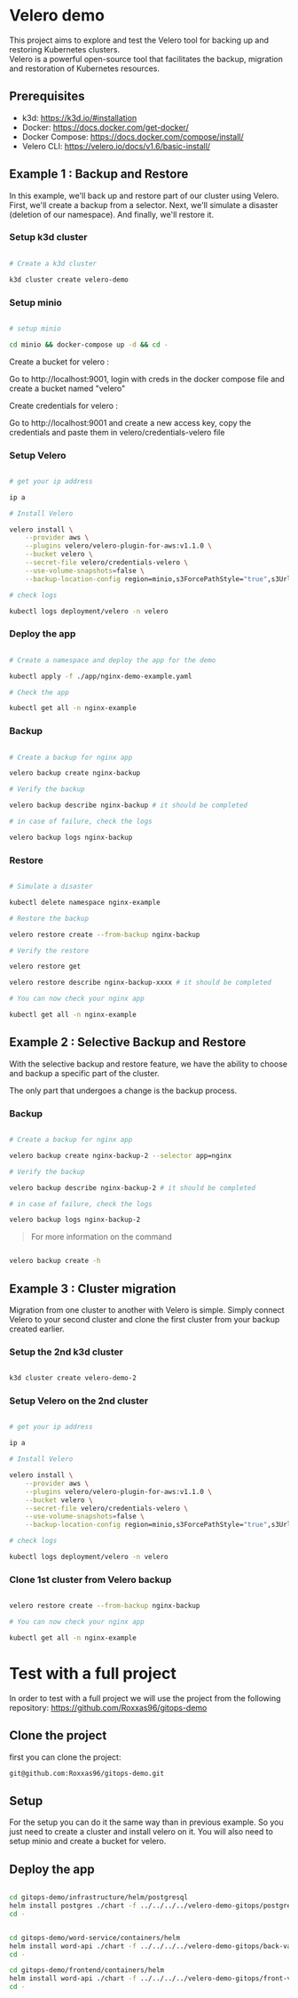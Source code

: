 # Velero demo

This project aims to explore and test the Velero tool for backing up and restoring Kubernetes clusters.  
Velero is a powerful open-source tool that facilitates the backup, migration and restoration of Kubernetes resources.

## Prerequisites

- k3d: https://k3d.io/#installation
- Docker: https://docs.docker.com/get-docker/
- Docker Compose: https://docs.docker.com/compose/install/
- Velero CLI: https://velero.io/docs/v1.6/basic-install/

## Example 1 : Backup and Restore

In this example, we'll back up and restore part of our cluster using Velero.  
First, we'll create a backup from a selector. Next, we'll simulate a disaster (deletion of our namespace). And finally, we'll restore it.

### Setup k3d cluster

```bash

# Create a k3d cluster

k3d cluster create velero-demo

```

### Setup minio

```bash

# setup minio

cd minio && docker-compose up -d && cd -

```

Create a bucket for velero :

Go to http://localhost:9001, login with creds in the docker compose file and create a bucket named "velero"

Create credentials for velero :

Go to http://localhost:9001 and create a new access key, copy the credentials and paste them in velero/credentials-velero file

### Setup Velero

```bash

# get your ip address

ip a

# Install Velero

velero install \
    --provider aws \
    --plugins velero/velero-plugin-for-aws:v1.1.0 \
    --bucket velero \
    --secret-file velero/credentials-velero \
    --use-volume-snapshots=false \
    --backup-location-config region=minio,s3ForcePathStyle="true",s3Url=http://<your-ip-address>:9000 # replace <your-ip-address> with your ip address

# check logs

kubectl logs deployment/velero -n velero

```

### Deploy the app

```bash

# Create a namespace and deploy the app for the demo

kubectl apply -f ./app/nginx-demo-example.yaml

# Check the app

kubectl get all -n nginx-example

```

### Backup

```bash

# Create a backup for nginx app

velero backup create nginx-backup

# Verify the backup

velero backup describe nginx-backup # it should be completed

# in case of failure, check the logs

velero backup logs nginx-backup

```

### Restore

```bash

# Simulate a disaster

kubectl delete namespace nginx-example

# Restore the backup

velero restore create --from-backup nginx-backup

# Verify the restore

velero restore get

velero restore describe nginx-backup-xxxx # it should be completed

# You can now check your nginx app

kubectl get all -n nginx-example

```

## Example 2 : Selective Backup and Restore

With the selective backup and restore feature, we have the ability to choose and backup a specific part of the cluster.

The only part that undergoes a change is the backup process.

### Backup

```bash

# Create a backup for nginx app

velero backup create nginx-backup-2 --selector app=nginx

# Verify the backup

velero backup describe nginx-backup-2 # it should be completed

# in case of failure, check the logs

velero backup logs nginx-backup-2

```

> For more information on the command

```bash

velero backup create -h

```

## Example 3 : Cluster migration

Migration from one cluster to another with Velero is simple. Simply connect Velero to your second cluster and clone the first cluster from your backup created earlier.

### Setup the 2nd k3d cluster

```bash

k3d cluster create velero-demo-2

```

### Setup Velero on the 2nd cluster

```bash

# get your ip address

ip a

# Install Velero

velero install \
    --provider aws \
    --plugins velero/velero-plugin-for-aws:v1.1.0 \
    --bucket velero \
    --secret-file velero/credentials-velero \
    --use-volume-snapshots=false \
    --backup-location-config region=minio,s3ForcePathStyle="true",s3Url=http://<your-ip-address>:9000 # replace <your-ip-address> with your ip address

# check logs

kubectl logs deployment/velero -n velero

```

### Clone 1st cluster from Velero backup

```bash

velero restore create --from-backup nginx-backup

# You can now check your nginx app

kubectl get all -n nginx-example

```

# Test with a full project

In order to test with a full project we will use the project from the following repository:
https://github.com/Roxxas96/gitops-demo

## Clone the project

first you can clone the project:

```bash
git@github.com:Roxxas96/gitops-demo.git
```

## Setup

For the setup you can do it the same way than in previous example.
So you just need to create a cluster and install velero on it.
You will also need to setup minio and create a bucket for velero.

## Deploy the app

```bash

cd gitops-demo/infrastructure/helm/postgresql
helm install postgres ./chart -f ../../../../velero-demo-gitops/postgres-values.yaml
cd -
```

```bash

cd gitops-demo/word-service/containers/helm
helm install word-api ./chart -f ../../../../velero-demo-gitops/back-values.yaml
cd -
```

```bash
cd gitops-demo/frontend/containers/helm
helm install word-api ./chart -f ../../../../velero-demo-gitops/front-values.yaml
cd -
```
